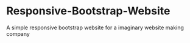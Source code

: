 # Responsive-Bootstrap-Website
A simple responsive bootstrap website for a imaginary website making company
